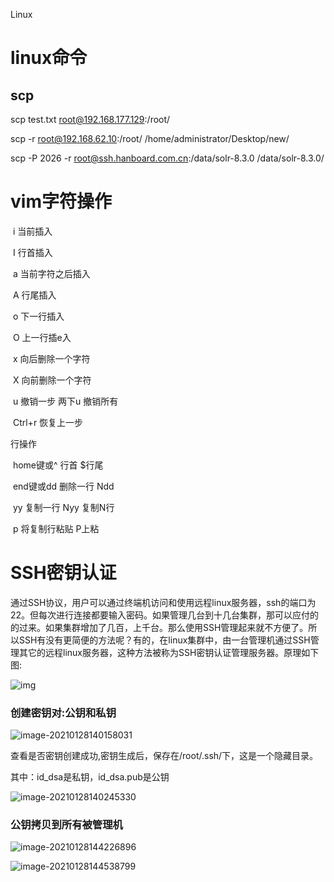 Linux

# linux命令

## scp

scp test.txt root@192.168.177.129:/root/

scp -r root@192.168.62.10:/root/ /home/administrator/Desktop/new/

scp  -P 2026 -r root@ssh.hanboard.com.cn:/data/solr-8.3.0   /data/solr-8.3.0/ 



# vim字符操作

​	i 当前插入

​	I 行首插入

​	a 当前字符之后插入

​	A 行尾插入

​	o 下一行插入

​	O 上一行插e入

​	x 向后删除一个字符

​	X 向前删除一个字符

​	u 撤销一步  两下u 撤销所有

​	Ctrl+r 恢复上一步

 

   行操作

​	home键或^ 行首 $行尾

​	end键或dd 删除一行 Ndd

​	yy 复制一行 Nyy 复制N行

​	p  将复制行粘贴 P上粘

# SSH密钥认证

通过SSH协议，用户可以通过终端机访问和使用远程linux服务器，ssh的端口为22。但每次进行连接都要输入密码。如果管理几台到十几台集群，那可以应付的的过来。如果集群增加了几百，上千台。那么使用SSH管理起来就不方便了。所以SSH有没有更简便的方法呢？有的，在linux集群中，由一台管理机通过SSH管理其它的远程linux服务器，这种方法被称为SSH密钥认证管理服务器。原理如下图:

![img](https://gitee.com/wowosong/pic-md/raw/master/202201241553815.png)

### 创建密钥对:公钥和私钥

![image-20210128140158031](C:\Users\wowosong\AppData\Roaming\Typora\typora-user-images\image-20210128140158031.png)

查看是否密钥创建成功,密钥生成后，保存在/root/.ssh/下，这是一个隐藏目录。

其中：id_dsa是私钥，id_dsa.pub是公钥

![image-20210128140245330](C:\Users\wowosong\AppData\Roaming\Typora\typora-user-images\image-20210128140245330.png)

### 公钥拷贝到所有被管理机

![image-20210128144226896](C:\Users\wowosong\AppData\Roaming\Typora\typora-user-images\image-20210128144226896.png)

![image-20210128144538799](C:\Users\wowosong\AppData\Roaming\Typora\typora-user-images\image-20210128144538799.png)